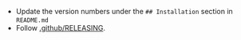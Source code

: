 * Update the version numbers under the `## Installation` section in `README.md`
* Follow [.github/RELEASING](https://github.com/cucumber/.github/blob/main/RELEASING.md).
